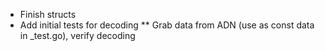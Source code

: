 * Finish structs
* Add initial tests for decoding
** Grab data from ADN (use as const data in _test.go), verify decoding